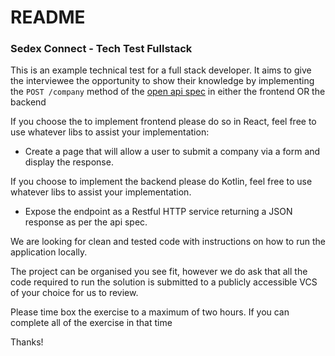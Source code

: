 # README #

### Sedex Connect - Tech Test Fullstack

This is an example technical test for a full stack developer. It aims to give the interviewee the opportunity to show 
their knowledge by implementing the `POST /company` method of the [open api spec](./companies-openapi3.yaml) 
in either the frontend OR the backend 

If you choose the to implement frontend please do so in React, feel free to use whatever libs to assist your implementation:
- Create a page that will allow a user to submit a company via a form and display the response.

If you choose to implement the backend please do Kotlin, feel free to use whatever libs to assist your implementation.
- Expose the endpoint as a Restful HTTP service returning a JSON response as per the api spec.

We are looking for clean and tested code with instructions on how to run the application locally. 

The project can be organised you see fit, however we do ask that all the code required to run the solution is 
submitted to a publicly accessible VCS of your choice for us to review.

Please time box the exercise to  a maximum of two hours. If you can complete all of the exercise in that time 

Thanks!